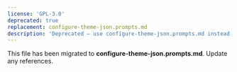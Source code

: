 ```yaml
---
license: 'GPL-3.0'
deprecated: true
replacement: configure-theme-json.prompts.md
description: 'Deprecated – use configure-theme-json.prompts.md instead.'
---
```


This file has been migrated to **configure-theme-json.prompts.md**. Update any references.
